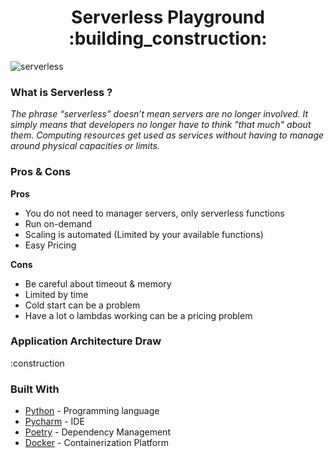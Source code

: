 <center> <h1>Serverless Playground :building_construction:</h1> </center>

![serverless](https://user-images.githubusercontent.com/11817331/116174930-c5221980-a6e5-11eb-9bb6-c3f38ded1f16.gif)

### What is Serverless ?

*The phrase “serverless” doesn’t mean servers are no longer involved. It simply means that developers no longer have to think "that much" about them. Computing resources get used as services without having to manage around physical capacities or limits.*

### Pros & Cons

**Pros**
- You do not need to manager servers, only serverless functions
- Run on-demand
- Scaling is automated (Limited by your available functions)
- Easy Pricing

**Cons**

- Be careful about timeout & memory
- Limited by time
- Cold start can be a problem
- Have a lot o lambdas working can be a pricing problem

### Application Architecture Draw

:construction


### Built With

- [Python](https://www.python.org/) - Programming language
- [Pycharm](https://www.jetbrains.com/pycharm/) - IDE
- [Poetry](https://python-poetry.org/) - Dependency Management
- [Docker](https://www.docker.com/) - Containerization Platform